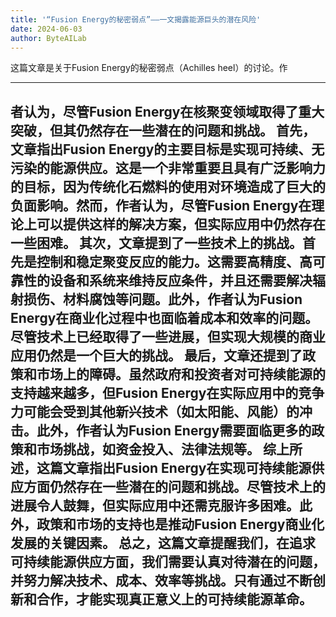 ```yaml
---
title: '“Fusion Energy的秘密弱点”——一文揭露能源巨头的潜在风险'
date: 2024-06-03
author: ByteAILab
---
```


这篇文章是关于Fusion Energy的秘密弱点（Achilles heel）的讨论。作

---
者认为，尽管Fusion Energy在核聚变领域取得了重大突破，但其仍然存在一些潜在的问题和挑战。
首先，文章指出Fusion Energy的主要目标是实现可持续、无污染的能源供应。这是一个非常重要且具有广泛影响力的目标，因为传统化石燃料的使用对环境造成了巨大的负面影响。然而，作者认为，尽管Fusion Energy在理论上可以提供这样的解决方案，但实际应用中仍然存在一些困难。
其次，文章提到了一些技术上的挑战。首先是控制和稳定聚变反应的能力。这需要高精度、高可靠性的设备和系统来维持反应条件，并且还需要解决辐射损伤、材料腐蚀等问题。此外，作者认为Fusion Energy在商业化过程中也面临着成本和效率的问题。尽管技术上已经取得了一些进展，但实现大规模的商业应用仍然是一个巨大的挑战。
最后，文章还提到了政策和市场上的障碍。虽然政府和投资者对可持续能源的支持越来越多，但Fusion Energy在实际应用中的竞争力可能会受到其他新兴技术（如太阳能、风能）的冲击。此外，作者认为Fusion Energy需要面临更多的政策和市场挑战，如资金投入、法律法规等。
综上所述，这篇文章指出Fusion Energy在实现可持续能源供应方面仍然存在一些潜在的问题和挑战。尽管技术上的进展令人鼓舞，但实际应用中还需克服许多困难。此外，政策和市场的支持也是推动Fusion Energy商业化发展的关键因素。
总之，这篇文章提醒我们，在追求可持续能源供应方面，我们需要认真对待潜在的问题，并努力解决技术、成本、效率等挑战。只有通过不断创新和合作，才能实现真正意义上的可持续能源革命。
---

